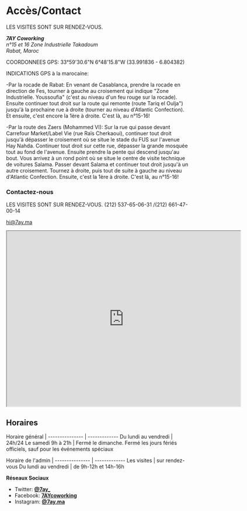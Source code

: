 # Accès/Contact
LES VISITES SONT SUR RENDEZ-VOUS.
<address><strong>7AY Coworking</strong><br />
n°15 et 16 Zone Industrielle Takadoum<br />
Rabat, Maroc</address>

COORDONNEES GPS: 33°59'30.6"N 6°48'15.8"W (33.991836 - 6.804382)<br /> 

INDICATIONS GPS à la marocaine:

-Par la rocade de Rabat:
En venant de Casablanca, prendre la rocade en direction de Fes, tourner à gauche au croisement qui indique "Zone Industrielle. Youssoufia" (c'est au niveau d'un feu rouge sur la rocade).
Ensuite continuer tout droit sur la route qui remonte (route Tariq el Oulja") jusqu'à la prochaine rue à droite (tourner au niveau d'Atlantic Confection). Et ensuite, c'est encore la 1ère à droite. C'est là, au n°15-16!

-Par la route des Zaers (Mohammed VI):
Sur la rue qui passe devant Carrefour Market/Label Vie (rue Raïs Cherkaoui), continuer tout droit jusqu'à dépasser le croisement où se situe le stade du FUS sur l'avenue Hay Nahda. Continuer tout droit sur cette rue, dépasser la grande mosquée tout au fond de l'avenue. Ensuite prendre la pente qui descend jusqu'au bout. Vous arrivez à un rond point où se situe le centre de visite technique de voitures Salama. Passer devant Salama et continuer tout droit jusqu'à un autre croisement. Tournez à droite, puis tout de suite à gauche au niveau d'Atlantic Confection. Ensuite, c'est la 1ère à droite. C'est là, au n°15-16!

### Contactez-nous

LES VISITES SONT SUR RENDEZ-VOUS. (212) 537-65-06-31 /(212) 661-47-00-14 

[hi@7ay.ma](mailto:hi@7ay.ma)

<iframe src="https://mapsengine.google.com/map/embed?mid=zTdcHagTbRo0.kYP1f1UfZEtU" width="640" height="480"></iframe>

## Horaires

Horaire général | 
--------------- | -------------
Du lundi au vendredi | 24h/24
Le samedi 9h à 21h | Fermé le dimanche.
Fermé les jours fériés officiels, sauf pour les événements spéciaux

Horaire de l'admin | 
--------------- | -------------
Les visites | sur rendez-vous
Du lundi au vendredi | de 9h-12h et 14h-16h


__Réseaux Sociaux__

* Twitter: __[@7ay\_](https://twitter.com/7ay_)__
* Facebook: __[7AYcoworking](https://www.facebook.com/7AYcoworking)__
* Instagram: __[@7ay.ma](https://www.instagram.com/7ay.ma/)__

